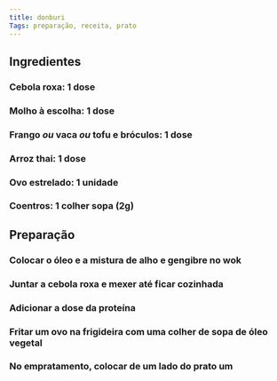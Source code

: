 ```yaml
---
title: donburi
Tags: preparação, receita, prato
---
```


## Ingredientes
### Cebola roxa: 1 dose
### Molho à escolha: 1 dose
### Frango *ou* vaca *ou* tofu e bróculos: 1 dose
### Arroz thai: 1 dose
### Ovo estrelado: 1 unidade
### Coentros: 1 colher sopa (2g)
## Preparação
### Colocar o óleo e a mistura de alho e gengibre no wok
### Juntar a cebola roxa e mexer até ficar cozinhada
### Adicionar a dose da proteína
### Fritar um ovo na frigideira com uma colher de sopa de óleo vegetal
### No empratamento, colocar de um lado do prato um
